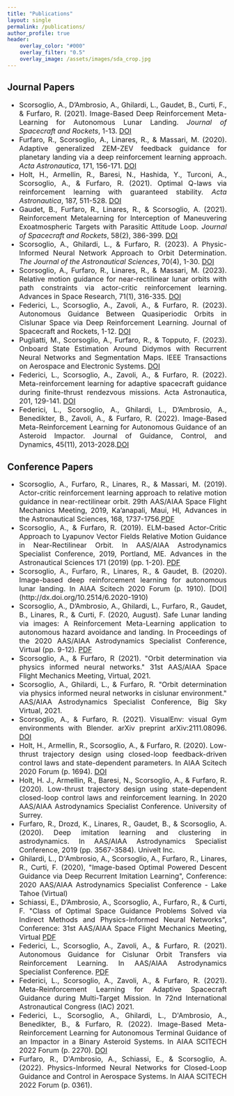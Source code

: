 ```yaml
---
title: "Publications"
layout: single
permalink: /publications/
author_profile: true
header:
    overlay_color: "#000"
    overlay_filter: "0.5"
    overlay_image: /assets/images/sda_crop.jpg
---
```


<div style="text-align: justify;"> 
<h2>
Journal Papers
</h2>
<font size="3">
<ul>
    <li>Scorsoglio, A., D’Ambrosio, A., Ghilardi, L., Gaudet, B., Curti, F., & Furfaro, R. (2021). Image-Based Deep Reinforcement Meta-Learning for Autonomous Lunar Landing. <em>Journal of Spacecraft and Rockets</em>, 1-13. <a href="https://doi.org/10.2514/1.a35072">DOI</a></li> 
    <li>Furfaro, R., Scorsoglio, A., Linares, R., & Massari, M. (2020). Adaptive generalized ZEM-ZEV feedback guidance for planetary landing via a deep reinforcement learning approach. <em>Acta Astronautica</em>, 171, 156-171. <a href="http://dx.doi.org/10.1016/j.actaastro.2020.02.051">DOI</a></li> 
    <li>Holt, H., Armellin, R., Baresi, N., Hashida, Y., Turconi, A., Scorsoglio, A., & Furfaro, R. (2021). Optimal Q-laws via reinforcement learning with guaranteed stability. <em>Acta Astronautica</em>, 187, 511-528. <a href="https://doi.org/10.1016/j.actaastro.2021.07.010">DOI</a></li> 
    <li>Gaudet, B., Furfaro, R., Linares, R., & Scorsoglio, A. (2021). Reinforcement Metalearning for Interception of Maneuvering Exoatmospheric Targets with Parasitic Attitude Loop. <em>Journal of Spacecraft and Rockets</em>, 58(2), 386-399. <a href="https://doi.org/10.2514/1.A34841">DOI</a></li> 
    <li>Scorsoglio, A., Ghilardi, L., & Furfaro, R. (2023). A Physic-Informed Neural Network Approach to Orbit Determination. <em>The Journal of the Astronautical Sciences</em>, 70(4), 1-30. <a href="https://doi.org/10.1007/s40295-023-00392-w">DOI</a> </li> 
    <li>Scorsoglio, A., Furfaro, R., Linares, R., & Massari, M. (2023). Relative motion guidance for near-rectilinear lunar orbits with path constraints via actor-critic reinforcement learning. Advances in Space Research, 71(1), 316-335. <a href="https://doi.org/10.1016/j.asr.2022.08.002">DOI</a> </li> 
    <li>Federici, L., Scorsoglio, A., Zavoli, A., & Furfaro, R. (2023). Autonomous Guidance Between Quasiperiodic Orbits in Cislunar Space via Deep Reinforcement Learning. Journal of Spacecraft and Rockets, 1-12. <a href="https://doi.org/10.2514/1.A35747">DOI</a> </li> 
    <li>Pugliatti, M., Scorsoglio, A., Furfaro, R., & Topputo, F. (2023). Onboard State Estimation Around Didymos with Recurrent Neural Networks and Segmentation Maps. IEEE Transactions on Aerospace and Electronic Systems. <a href="https://doi.org/10.1109/TAES.2023.3288506">DOI</a> </li> 
    <li>Federici, L., Scorsoglio, A., Zavoli, A., & Furfaro, R. (2022). Meta-reinforcement learning for adaptive spacecraft guidance during finite-thrust rendezvous missions. Acta Astronautica, 201, 129-141. <a href="https://doi.org/10.1016/j.actaastro.2022.08.047">DOI</a> </li> 
    <li>Federici, L., Scorsoglio, A., Ghilardi, L., D’Ambrosio, A., Benedikter, B., Zavoli, A., & Furfaro, R. (2022). Image-Based Meta-Reinforcement Learning for Autonomous Guidance of an Asteroid Impactor. Journal of Guidance, Control, and Dynamics, 45(11), 2013-2028.<a href="https://doi.org/10.2514/1.G006832">DOI</a> </li> 
</ul>
</font>

<h2>
Conference Papers
</h2>

<font size="3">
<ul>
    <li>Scorsoglio, A., Furfaro, R., Linares, R., & Massari, M. (2019). Actor-critic reinforcement learning approach to relative motion guidance in near-rectilinear orbit. 29th AAS/AIAA Space Flight Mechanics Meeting, 2019, Ka’anapali, Maui, HI, Advances in the Astronautical Sciences, 168, 1737-1756.<a href="https://www.researchgate.net/profile/Richard-Linares/publication/331147324_Actor-Critic_Reinforcement_Learning_Approach_to_Relative_Motion_Guidance_in_Near-Rectilinear_Orbit/links/5c67667ba6fdcc404eb453bd/Actor-Critic-Reinforcement-Learning-Approach-to-Relative-Motion-Guidance-in-Near-Rectilinear-Orbit.pdf">PDF</a> </li> 
    <li>Scorsoglio, A., & Furfaro, R. (2019). ELM-based Actor-Critic Approach to Lyapunov Vector Fields Relative Motion Guidance in Near-Rectilinear Orbit. In AAS/AIAA Astrodynamics Specialist Conference, 2019, Portland, ME. Advances in the Astronautical Sciences 171 (2019) (pp. 1-20). <a href="https://www.researchgate.net/profile/Andrea-Scorsoglio/publication/340682520_ELM-based_Actor-Critic_Approach_to_Lyapunov_Vector_Fields_Relative_Motion_Guidance_in_Near-Rectilinear_Orbits/links/5e98fa43a6fdcca789200dca/ELM-based-Actor-Critic-Approach-to-Lyapunov-Vector-Fields-Relative-Motion-Guidance-in-Near-Rectilinear-Orbits.pdf">PDF</a></li> 
    <li>Scorsoglio, A., Furfaro, R., Linares, R., & Gaudet, B. (2020). Image-based deep reinforcement learning for autonomous lunar landing. In AIAA Scitech 2020 Forum (p. 1910). [DOI](http://dx.doi.org/10.2514/6.2020-1910)</li> 
    <li>Scorsoglio, A., D’Ambrosio, A., Ghilardi, L., Furfaro, R., Gaudet, B., Linares, R., & Curti, F. (2020, August). Safe Lunar landing via images: A Reinforcement Meta-Learning application to autonomous hazard avoidance and landing. In Proceedings of the 2020 AAS/AIAA Astrodynamics Specialist Conference, Virtual (pp. 9-12).
    <a href="https://www.researchgate.net/profile/Andrea-Scorsoglio/publication/343650361_Safe_lunar_landing_via_images_a_reinforcement_meta-learning_application_to_autonomous_hazard_avoidance_and_landing/links/60b94f15a6fdcc22ead3c19b/Safe-lunar-landing-via-images-a-reinforcement-meta-learning-application-to-autonomous-hazard-avoidance-and-landing.pdf">PDF</a></li> 
    <li>Scorsoglio, A., & Furfaro, R (2021). "Orbit determination via physics informed neural networks." 31st AAS/AIAA Space Flight Mechanics Meeting, Virtual, 2021.</li> 
    <li>Scorsoglio, A., Ghilardi, L., & Furfaro, R. "Orbit determination via physics informed neural networks in cislunar environment." AAS/AIAA Astrodynamics Specialist Conference, Big Sky Virtual, 2021.</li> 
    <li>Scorsoglio, A., & Furfaro, R. (2021). VisualEnv: visual Gym environments with Blender. arXiv preprint arXiv:2111.08096. <a href="https://arxiv.org/pdf/2111.08096.pdf">DOI</a> </li> 
    <li>Holt, H., Armellin, R., Scorsoglio, A., & Furfaro, R. (2020). Low-thrust trajectory design using closed-loop feedback-driven control laws and state-dependent parameters. In AIAA Scitech 2020 Forum (p. 1694). <a href="https://doi.org/10.2514/6.2020-1694">DOI</a> </li> 
    <li>Holt, H. J., Armellin, R., Baresi, N., Scorsoglio, A., & Furfaro, R. (2020). Low-thrust trajectory design using state-dependent closed-loop control laws and reinforcement learning. In 2020 AAS/AIAA Astrodynamics Specialist Conference. University of Surrey.</li> 
    <li>Furfaro, R., Drozd, K., Linares, R., Gaudet, B., & Scorsoglio, A. (2020). Deep imitation learning and clustering in astrodynamics. In AAS/AIAA Astrodynamics Specialist Conference, 2019 (pp. 3567-3584). Univelt Inc.</li> 
    <li>Ghilardi, L., D'Ambrosio, A., Scorsoglio, A., Furfaro, R., Linares, R., Curti, F. (2020), "Image-based Optimal Powered Descent Guidance via Deep Recurrent Imitation Learning", Conference: 2020 AAS/AIAA Astrodynamics Specialist Conference - Lake Tahoe (Virtual)</li> 
    <li>Schiassi, E., D’Ambrosio, A., Scorsoglio, A., Furfaro, R., & Curti, F. "Class of Optimal Space Guidance Problems Solved via Indirect Methods and Physics-Informed Neural Networks", Conference: 31st AAS/AIAA Space Flight Mechanics Meeting, Virtual <a href="https://www.researchgate.net/profile/Andrea-Dambrosio-4/publication/349044025_Class_of_Optimal_Space_Guidance_Problems_solved_via_Indirect_Methods_and_Physics-Informed_Neural_Networks/links/602c1107299bf1cc26cf24b1/Class-of-Optimal-Space-Guidance-Problems-solved-via-Indirect-Methods-and-Physics-Informed-Neural-Networks.pdf">PDF</a> </li>
    <li>Federici, L., Scorsoglio, A., Zavoli, A., & Furfaro, R. (2021). Autonomous Guidance for Cislunar Orbit Transfers via Reinforcement Learning. In AAS/AIAA Astrodynamics Specialist Conference. <a href="https://www.researchgate.net/profile/Lorenzo-Federici/publication/353828924_Autonomous_Guidance_for_Cislunar_Orbit_Transfers_via_Reinforcement_Learning/links/612a31bf0360302a00618551/Autonomous-Guidance-for-Cislunar-Orbit-Transfers-via-Reinforcement-Learning.pdf">PDF</a></li> 
    <li>Federici, L., Scorsoglio, A., Zavoli, A., & Furfaro, R. (2021). Meta-Reinforcement Learning for Adaptive Spacecraft Guidance during Multi-Target Mission. In 72nd International Astronautical Congress (IAC) 2021.</li> 
    <li>Federici, L., Scorsoglio, A., Ghilardi, L., D'Ambrosio, A., Benedikter, B., & Furfaro, R. (2022). Image-Based Meta-Reinforcement Learning for Autonomous Terminal Guidance of an Impactor in a Binary Asteroid Systems. In AIAA SCITECH 2022 Forum (p. 2270). <a href="https://doi.org/10.2514/6.2022-2270">DOI</a></li> 
    <li>Furfaro, R., D'Ambrosio, A., Schiassi, E., & Scorsoglio, A. (2022). Physics-Informed Neural Networks for Closed-Loop Guidance and Control in Aerospace Systems. In AIAA SCITECH 2022 Forum (p. 0361).</li> 
</ul>
</font>

</div>